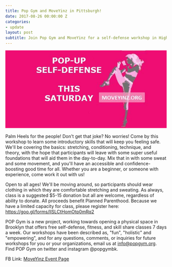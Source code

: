```yaml
---
title: Pop Gym and MoveYinz in Pittsburgh!
date: 2017-08-26 00:00:00 Z
categories:
- update
layout: post
subtitle: Join Pop Gym and MoveYinz for a self-defense workshop in Highland Park!
---
```


![Pop Gym at MoveYinz](/assets/moveyinz.jpg)

Palm Heels for the people! Don't get that joke? No worries! Come by this workshop to learn some introductory skills that will keep you feeling safe. We'll be covering the basics: stretching, conditioning, technique, and theory, with the hope that participants will leave with some super useful foundations that will aid them in the day-to-day. Mix that in with some sweat and some movement, and you'll have an accessible and confidence-boosting good time for all. Whether you are a beginner, or someone with experience, come work it out with us!

Open to all ages! We'll be moving around, so participants should wear clothing in which they are comfortable stretching and sweating. As always, class is a suggested $5-15 donation but all are welcome, regardless of ability to donate. All proceeds benefit Planned Parenthood. Because we have a limited capacity for class, please register here: https://goo.gl/forms/llSLCtHomOtp0mRq2

POP Gym is a new project, working towards opening a physical space in Brooklyn that offers free self-defense, fitness, and skill share classes 7 days a week. Our workshops have been described as, "fun", "holistic" and "empowering", and for any questions, comments, or inquiries for future workshops for you or your organizations, email us at info@popgym.org. Find POP Gym on twitter and instagram @popgymbk.

FB Link: [MoveYinz Event Page](https://www.facebook.com/events/898973610256777/)
